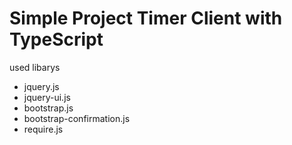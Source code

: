 Simple Project Timer Client with TypeScript
====================


used libarys

- jquery.js
- jquery-ui.js
- bootstrap.js
- bootstrap-confirmation.js
- require.js

 
